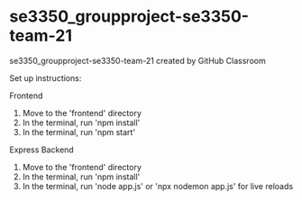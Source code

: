 # se3350_groupproject-se3350-team-21
se3350_groupproject-se3350-team-21 created by GitHub Classroom

Set up instructions:

Frontend
1. Move to the 'frontend' directory
2. In the terminal, run 'npm install'
3. In the terminal, run 'npm start'

Express Backend
1. Move to the 'frontend' directory
2. In the terminal, run 'npm install'
3. In the terminal, run 'node app.js' or 'npx nodemon app.js' for live reloads
